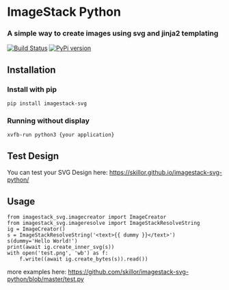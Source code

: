 # ImageStack Python

### A simple way to create images using svg and jinja2 templating

[![Build Status](https://github.com/skillor/imagestack-svg-python/actions/workflows/test-python.yml/badge.svg)](https://github.com/skillor/imagestack-svg-python/actions/workflows/test-python.yml) [![PyPi version](https://badgen.net/pypi/v/ImageStack-SVG/)](https://pypi.org/project/ImageStack-SVG)

## Installation

### Install with pip

    pip install imagestack-svg

### Running without display

    xvfb-run python3 {your application}
    
## Test Design

You can test your SVG Design here: https://skillor.github.io/imagestack-svg-python/

## Usage

    from imagestack_svg.imagecreator import ImageCreator
    from imagestack_svg.imageresolve import ImageStackResolveString
    ig = ImageCreator()
    s = ImageStackResolveString('<text>{{ dummy }}</text>')
    s(dummy='Hello World!')
    print(await ig.create_inner_svg(s))
    with open('test.png', 'wb') as f:
        f.write((await ig.create_bytes(s)).read())


more examples here: https://github.com/skillor/imagestack-svg-python/blob/master/test.py
